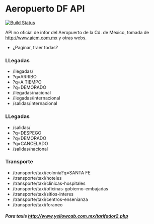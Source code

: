 Aeropuerto DF API
================
[![Build Status](https://travis-ci.org/mexicapis/aeropuertodf-api.svg)](https://travis-ci.org/mexicapis/aeropuertodf-api)

API no oficial de infor del Aeropuerto de la Cd. de México, tomada de http://www.aicm.com.mx y otras webs.

 - ¿Paginar, traer todas?

### LLegadas

 - /llegadas/
  - ?q=ARRIBO
  - ?q=A TIEMPO
  - ?q=DEMORADO
 - /llegadas/nacional
 - /llegadas/internacional
 - /salidas/internacional

### LLegadas

 - /salidas/
  - ?q=DESPEGO
  - ?q=DEMORADO
  - ?q=CANCELADO
 - /salidas/nacional

### Transporte

 - /transporte/taxi/colonia?q=SANTA FE
 - /transporte/taxi/hoteles
 - /transporte/taxi/clinicas-hospitales
 - /transporte/taxi/oficinas-gobierno-embajadas
 - /transporte/taxi/sitios-interes
 - /transporte/taxi/centros-ensenianza
 - /transporte/taxi/foraneo

##### Para taxis http://www.yellowcab.com.mx/tarifador2.php
